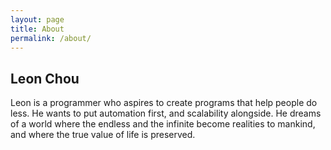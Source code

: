 ```yaml
---
layout: page
title: About
permalink: /about/
---
```


Leon Chou
-------------------------------

Leon is a programmer who aspires to create programs that help people do less. He wants to put automation first, and scalability alongside. He dreams of a world where the endless and the infinite become realities to mankind, and where the true value of life is preserved.
